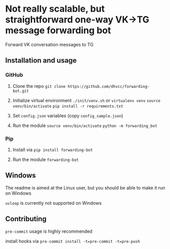 # Not really scalable, but straightforward one-way VK->TG message forwarding bot

Forward VK conversation messages to TG

## Installation and usage

### GitHub

1. Clone the repo `git clone https://github.com/dhvcc/forwarding-bot.git`

2. Initialize virtual environment `./init/venv.sh` or `virtualenv venv` `source venv/bin/activate` `pip install -r requirements.txt`

3. Set `config.json` variables (copy `config_sample.json`)

4. Run the module `source venv/bin/activate` `python -m forwarding_bot`

### Pip

1. Install via `pip install forwarding-bot`

2. Run the module `forwarding-bot`

## Windows

The readme is aimed at the Linux user, but you should be able to make it run on Windows

`uvloop` is currently not supported on Windows

## Contributing

`pre-commit` usage is highly recommended

install hooks via `pre-commit install -t=pre-commit -t=pre-push`